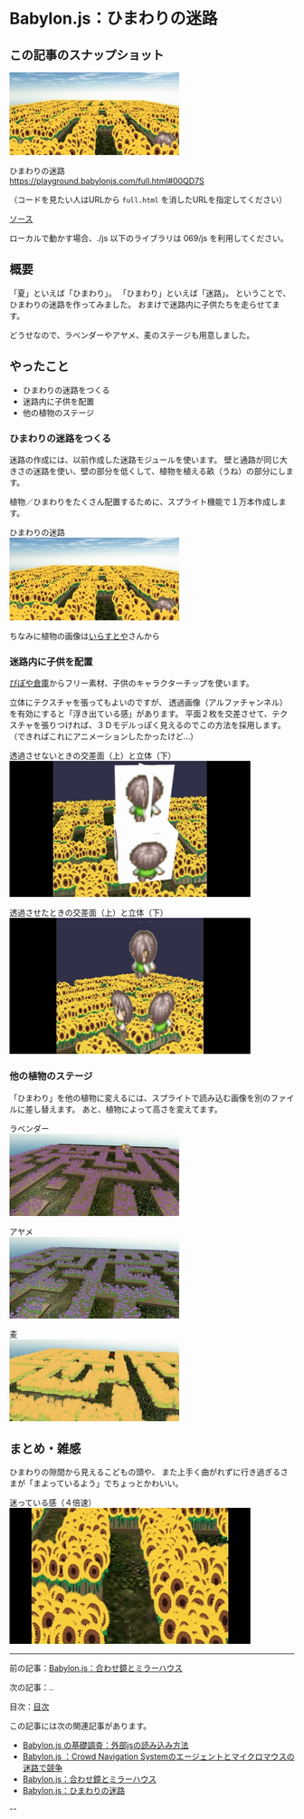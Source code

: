 # Babylon.js：ひまわりの迷路

## この記事のスナップショット

![](086/pic/086_ss_00.jpg)

ひまわりの迷路  
https://playground.babylonjs.com/full.html#00QD7S

（コードを見たい人はURLから `full.html` を消したURLを指定してください）

[ソース](086/)

ローカルで動かす場合、./js 以下のライブラリは 069/js を利用してください。

## 概要

「夏」といえば「ひまわり」。
「ひまわり」といえば「迷路」。
ということで、ひまわりの迷路を作ってみました。
おまけで迷路内に子供たちを走らせてます。

どうせなので、ラベンダーやアヤメ、麦のステージも用意しました。

## やったこと

- ひまわりの迷路をつくる
- 迷路内に子供を配置
- 他の植物のステージ

### ひまわりの迷路をつくる

迷路の作成には、以前作成した迷路モジュールを使います。
壁と通路が同じ大きさの迷路を使い、壁の部分を低くして、植物を植える畝（うね）の部分にします。

植物／ひまわりをたくさん配置するために、スプライト機能で１万本作成します。

ひまわりの迷路  
![](086/pic/086_ss_00.jpg)

ちなみに植物の画像は[いらすとや](https://www.irasutoya.com/)さんから

### 迷路内に子供を配置

[ぴぽや倉庫](https://pipoya.net/blog/)からフリー素材、子供のキャラクターチップを使います。

立体にテクスチャを張ってもよいのですが、
透過画像（アルファチャンネル）を有効にすると「浮き出ている感」があります。
平面２枚を交差させて、テクスチャを張りつければ、３Ｄモデルっぽく見えるのでこの方法を採用します。
（できればこれにアニメーションしたかったけど...）

透過させないときの交差面（上）と立体（下）  
![](086/pic/086_ss_11x2.gif)

透過させたときの交差面（上）と立体（下）  
![](086/pic/086_ss_12x2.gif)


### 他の植物のステージ

「ひまわり」を他の植物に変えるには、スプライトで読み込む画像を別のファイルに差し替えます。
あと、植物によって高さを変えてます。

ラベンダー  
![](086/pic/086_ss_21.jpg)

アヤメ  
![](086/pic/086_ss_22.jpg)

麦  
![](086/pic/086_ss_24.jpg)


## まとめ・雑感

ひまわりの隙間から見えるこどもの頭や、
また上手く曲がれずに行き過ぎるさまが「まよっているよう」でちょっとかわいい。

迷っている感（４倍速）  
![](086/pic/086_ss_31x4.gif)


------------------------------------------------------------

前の記事：[Babylon.js：合わせ鏡とミラーハウス](085.md)

次の記事：..


目次：[目次](000.md)

この記事には次の関連記事があります。

- [Babylon.js の基礎調査：外部jsの読み込み方法](076.md)
- [Babylon.js ：Crowd Navigation Systemのエージェントとマイクロマウスの迷路で競争](075.md)
- [Babylon.js：合わせ鏡とミラーハウス](085.md)
- [Babylon.js：ひまわりの迷路](086.md)

--
